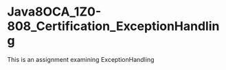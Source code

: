 # Java8OCA_1Z0-808_Certification_ExceptionHandling
This is an assignment examining ExceptionHandling
